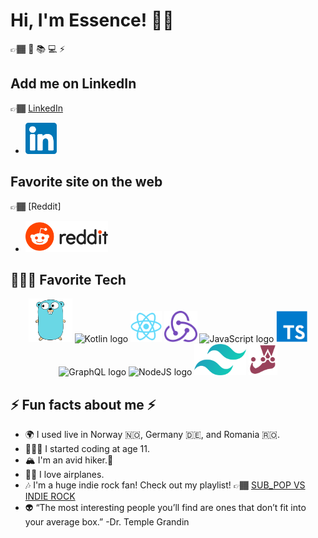 # Hi, I'm Essence! 👋🏾

👉🏾 🚀 📚 💻 ⚡ <br/>

## Add me on LinkedIn  

👉🏾 [LinkedIn](https://www.linkedin.com/in/upper-lefty/)<br/>

 - <img height="50px" src="./images/linkedin.svg" alt="Linkedin logo"/> 

## Favorite site on the web

👉🏾 [Reddit]
 - <img height="50px" src="./images/reddit-logo-new.svg" alt="Reddit logo"/>

## 👩🏽‍💻 Favorite Tech

<div align="center">

<img height="70px" src="./images/go.svg" alt="Go logo"/>

<img height="50px" src="https://upload.wikimedia.org/wikipedia/commons/0/06/Kotlin_Icon.svg" alt="Kotlin logo"/>

<img height="50px" src="./images/react.svg" alt="ReactJS logo"/> 

<img height="50px" src="./images/redux.svg" alt="Redux logo"/>

<img height="50px" src="https://upload.wikimedia.org/wikipedia/commons/thumb/6/6a/JavaScript-logo.png/480px-JavaScript-logo.png" alt="JavaScript logo"/> 

<img height="50px" src="./images/typescript.svg" alt="Typescript logo"/>

<img height="50px" src="https://graphql.org/img/logo.svg" alt="GraphQL logo"/>

<img height="50px" src="https://upload.wikimedia.org/wikipedia/commons/d/d9/Node.js_logo.svg" alt="NodeJS logo"/> 


<img height="50px" src="./images/tailwindcss.svg" alt="Tailwindcss logo"/>

<img height="50px" src="./images/jest.svg" alt="Jest logo"/>

</div>

## ⚡ Fun facts about me ⚡

- 🌍 I used live in Norway 🇳🇴, Germany 🇩🇪, and Romania 🇷🇴.
- 👩🏽‍💻 I started coding at age 11.
- 🏔 I'm an avid hiker.🥾 
- 🛫🛬 I love airplanes.
- 🎶 I'm a huge indie rock fan! Check out my playlist! 👉🏾 [SUB_POP VS INDIE ROCK](https://soundcloud.com/upper-lefty/sets/sub_pop-vs-indie-rock)
- 👽 “The most interesting people you’ll find are ones that don’t fit into your average box.” -Dr. Temple Grandin
